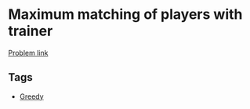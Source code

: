 # Maximum matching of players with trainer

[Problem link](https://leetcode.com/problems/maximum-matching-of-players-with-trainer)

## Tags

* [Greedy](/README.md#Greedy)
